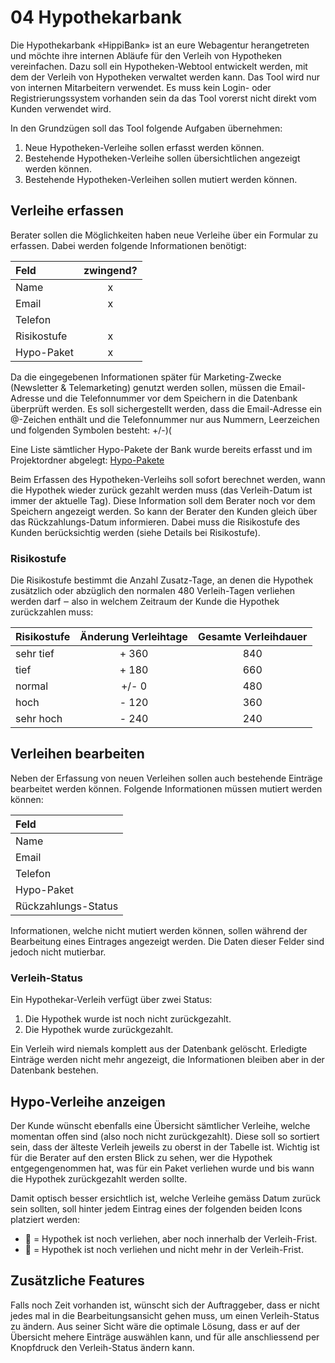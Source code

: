 # 04 Hypothekarbank

Die Hypothekarbank «HippiBank» ist an eure Webagentur herangetreten und möchte ihre internen Abläufe für den Verleih von Hypotheken vereinfachen. Dazu soll ein Hypotheken-Webtool entwickelt werden, mit dem der Verleih von Hypotheken verwaltet werden kann. Das Tool wird nur von internen Mitarbeitern verwendet. Es muss kein Login- oder Registrierungssystem vorhanden sein da das Tool vorerst nicht direkt vom Kunden verwendet wird.

In den Grundzügen soll das Tool folgende Aufgaben übernehmen:

1. Neue Hypotheken-Verleihe sollen erfasst werden können.
2. Bestehende Hypotheken-Verleihe sollen übersichtlichen angezeigt werden können.
3. Bestehende Hypotheken-Verleihen sollen mutiert werden können.

## Verleihe erfassen

Berater sollen die Möglichkeiten haben neue Verleihe über ein Formular zu erfassen. Dabei werden folgende Informationen benötigt:

| Feld | zwingend? |
| :--- | :---: |
| Name | x |
| Email | x |
| Telefon |  |
| Risikostufe | x |
| Hypo-Paket | x |

Da die eingegebenen Informationen später für Marketing-Zwecke \(Newsletter & Telemarketing\) genutzt werden sollen, müssen die Email-Adresse und die Telefonnummer vor dem Speichern in die Datenbank überprüft werden. Es soll sichergestellt werden, dass die Email-Adresse ein @-Zeichen enthält und die Telefonnummer nur aus Nummern, Leerzeichen und folgenden Symbolen besteht: +/-\)\(

Eine Liste sämtlicher Hypo-Pakete der Bank wurde bereits erfasst und im Projektordner abgelegt: [Hypo-Pakete](https://github.com/IctBerufsbildungZentralschweiz/modul-307/tree/a7ffb3b379a75c7c306b125e512297895b0f829d/Tag%203-5%20Projektarbeit/Projekte/04%20Hypothekarbank/src/README.md)

Beim Erfassen des Hypotheken-Verleihs soll sofort berechnet werden, wann die Hypothek wieder zurück gezahlt werden muss \(das Verleih-Datum ist immer der aktuelle Tag\). Diese Information soll dem Berater noch vor dem Speichern angezeigt werden. So kann der Berater den Kunden gleich über das Rückzahlungs-Datum informieren. Dabei muss die Risikostufe des Kunden berücksichtig werden \(siehe Details bei Risikostufe\).

### Risikostufe

Die Risikostufe bestimmt die Anzahl Zusatz-Tage, an denen die Hypothek zusätzlich oder abzüglich den normalen 480 Verleih-Tagen verliehen werden darf ‒ also in welchem Zeitraum der Kunde die Hypothek zurückzahlen muss:

| Risikostufe | Änderung Verleihtage | Gesamte Verleihdauer |
| :--- | :---: | :---: |
| sehr tief | + 360 | 840 |
| tief | + 180 | 660 |
| normal | +/- 0 | 480 |
| hoch | - 120 | 360 |
| sehr hoch | - 240 | 240 |

## Verleihen bearbeiten

Neben der Erfassung von neuen Verleihen sollen auch bestehende Einträge bearbeitet werden können. Folgende Informationen müssen mutiert werden können:

| Feld |
| :--- |
| Name |
| Email |
| Telefon |
| Hypo-Paket |
| Rückzahlungs-Status |

Informationen, welche nicht mutiert werden können, sollen während der Bearbeitung eines Eintrages angezeigt werden. Die Daten dieser Felder sind jedoch nicht mutierbar.

### Verleih-Status

Ein Hypothekar-Verleih verfügt über zwei Status:

1. Die Hypothek wurde ist noch nicht zurückgezahlt.
2. Die Hypothek wurde zurückgezahlt.

Ein Verleih wird niemals komplett aus der Datenbank gelöscht. Erledigte Einträge werden nicht mehr angezeigt, die Informationen bleiben aber in der Datenbank bestehen.

## Hypo-Verleihe anzeigen

Der Kunde wünscht ebenfalls eine Übersicht sämtlicher Verleihe, welche momentan offen sind \(also noch nicht zurückgezahlt\). Diese soll so sortiert sein, dass der älteste Verleih jeweils zu oberst in der Tabelle ist. Wichtig ist für die Berater auf den ersten Blick zu sehen, wer die Hypothek entgegengenommen hat, was für ein Paket verliehen wurde und bis wann die Hypothek zurückgezahlt werden sollte.

Damit optisch besser ersichtlich ist, welche Verleihe gemäss Datum zurück sein sollten, soll hinter jedem Eintrag eines der folgenden beiden Icons platziert werden:

* 💸 = Hypothek ist noch verliehen, aber noch innerhalb der Verleih-Frist.
* 🚨 = Hypothek ist noch verliehen und nicht mehr in der Verleih-Frist.

## Zusätzliche Features

Falls noch Zeit vorhanden ist, wünscht sich der Auftraggeber, dass er nicht jedes mal in die Bearbeitungsansicht gehen muss, um einen Verleih-Status zu ändern. Aus seiner Sicht wäre die optimale Lösung, dass er auf der Übersicht mehere Einträge auswählen kann, und für alle anschliessend per Knopfdruck den Verleih-Status ändern kann.

